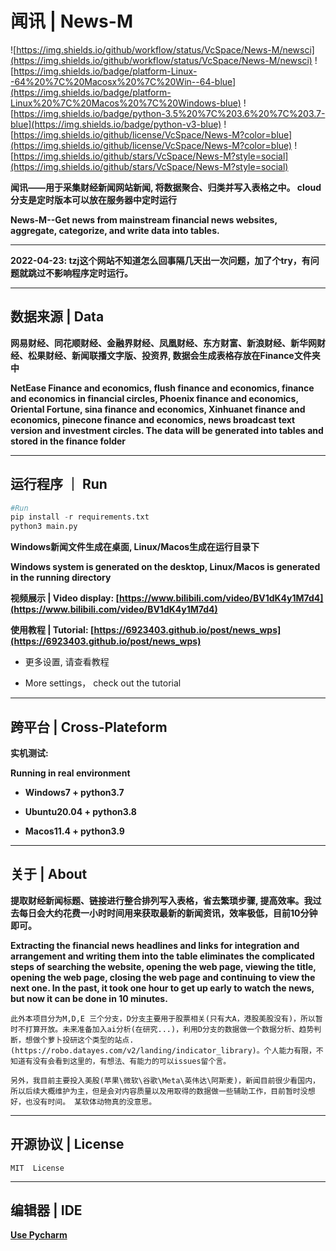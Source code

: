 # 闻讯 | News-M

![https://img.shields.io/github/workflow/status/VcSpace/News-M/newsci](https://img.shields.io/github/workflow/status/VcSpace/News-M/newsci) ![https://img.shields.io/badge/platform-Linux--64%20%7C%20Macosx%20%7C%20Win--64-blue](https://img.shields.io/badge/platform-Linux%20%7C%20Macos%20%7C%20Windows-blue) ![https://img.shields.io/badge/python-3.5%20%7C%203.6%20%7C%203.7-blue](https://img.shields.io/badge/python-v3-blue) ![https://img.shields.io/github/license/VcSpace/News-M?color=blue](https://img.shields.io/github/license/VcSpace/News-M?color=blue) ![https://img.shields.io/github/stars/VcSpace/News-M?style=social](https://img.shields.io/github/stars/VcSpace/News-M?style=social)

**闻讯——用于采集财经新闻网站新闻, 将数据聚合、归类并写入表格之中。 cloud分支是定时版本可以放在服务器中定时运行** 

**News-M--Get news from mainstream financial news websites, aggregate, categorize, and write data into tables.**

---
**2022-04-23: tzj这个网站不知道怎么回事隔几天出一次问题，加了个try，有问题就跳过不影响程序定时运行。**

---

## 数据来源 | Data

**网易财经、同花顺财经、金融界财经、凤凰财经、东方财富、新浪财经、新华网财经、松果财经、新闻联播文字版、投资界, 数据会生成表格存放在Finance文件夹中**

**NetEase Finance and economics, flush finance and economics, finance and economics in financial circles, Phoenix finance and economics, Oriental Fortune, sina finance and economics, Xinhuanet finance and economics, pinecone finance and economics, news broadcast text version and investment circles. The data will be generated into tables and stored in the finance folder**

---

## 运行程序 ｜ Run

```python 
#Run
pip install -r requirements.txt
python3 main.py
```

**Windows新闻文件生成在桌面, Linux/Macos生成在运行目录下**

**Windows system is generated on the desktop, Linux/Macos is generated in the running directory**

**视频展示 | Video display: [https://www.bilibili.com/video/BV1dK4y1M7d4](https://www.bilibili.com/video/BV1dK4y1M7d4)**

**使用教程 | Tutorial: [https://6923403.github.io/post/news_wps](https://6923403.github.io/post/news_wps)**

- 更多设置, 请查看教程

- More settings， check out the tutorial
 
---

## 跨平台 | Cross-Plateform

**实机测试:**

**Running in real environment**

- **Windows7 + python3.7**

- **Ubuntu20.04 + python3.8**

- **Macos11.4 + python3.9**

---

## 关于 | About

**提取财经新闻标题、链接进行整合排列写入表格，省去繁琐步骤, 提高效率。我过去每日会大约花费一小时时间用来获取最新的新闻资讯，效率极低，目前10分钟即可。**

**Extracting the financial news headlines and links for integration and arrangement and writing them into the table eliminates the complicated steps of searching the website, opening the web page, viewing the title, opening the web page, closing the web page and continuing to view the next one. In the past, it took one hour to get up early to watch the news, but now it can be done in 10 minutes.**

```
此外本项目分为M,D,E 三个分支，D分支主要用于股票相关(只有大A，港股美股没有)，所以暂时不打算开放。未来准备加入ai分析(在研究...)，利用D分支的数据做一个数据分析、趋势判断，想做个萝卜投研这个类型的站点.(https://robo.datayes.com/v2/landing/indicator_library)。个人能力有限，不知道有没有会看到这里的，有想法、有能力的可以issues留个言。

另外，我目前主要投入美股(苹果\微软\谷歌\Meta\英伟达\阿斯麦)，新闻目前很少看国内，所以后续大概维护为主，但是会对内容质量以及用取得的数据做一些辅助工作，目前暂时没想好，也没有时间。 某软体动物真的没意思。
```

---

## 开源协议 | License

``MIT  License``

---

## 编辑器 | IDE 

**[Use Pycharm](https://www.jetbrains.com/pycharm/)**

